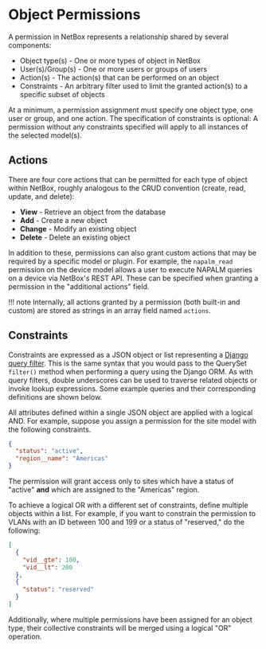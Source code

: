# Object Permissions

A permission in NetBox represents a relationship shared by several components:

* Object type(s) - One or more types of object in NetBox
* User(s)/Group(s) - One or more users or groups of users
* Action(s) - The action(s) that can be performed on an object
* Constraints - An arbitrary filter used to limit the granted action(s) to a specific subset of objects

At a minimum, a permission assignment must specify one object type, one user or group, and one action. The specification of constraints is optional: A permission without any constraints specified will apply to all instances of the selected model(s).

## Actions

There are four core actions that can be permitted for each type of object within NetBox, roughly analogous to the CRUD convention (create, read, update, and delete):

* **View** - Retrieve an object from the database
* **Add** - Create a new object
* **Change** - Modify an existing object
* **Delete** - Delete an existing object

In addition to these, permissions can also grant custom actions that may be required by a specific model or plugin. For example, the `napalm_read` permission on the device model allows a user to execute NAPALM queries on a device via NetBox's REST API. These can be specified when granting a permission in the "additional actions" field.

!!! note
    Internally, all actions granted by a permission (both built-in and custom) are stored as strings in an array field named `actions`.

## Constraints

Constraints are expressed as a JSON object or list representing a [Django query filter](https://docs.djangoproject.com/en/stable/ref/models/querysets/#field-lookups). This is the same syntax that you would pass to the QuerySet `filter()` method when performing a query using the Django ORM. As with query filters, double underscores can be used to traverse related objects or invoke lookup expressions. Some example queries and their corresponding definitions are shown below.

All attributes defined within a single JSON object are applied with a logical AND. For example, suppose you assign a permission for the site model with the following constraints.

```json
{
  "status": "active",
  "region__name": "Americas"
}
```

The permission will grant access only to sites which have a status of "active" **and** which are assigned to the "Americas" region.

To achieve a logical OR with a different set of constraints, define multiple objects within a list. For example, if you want to constrain the permission to VLANs with an ID between 100 and 199 _or_ a status of "reserved," do the following:

```json
[
  {
    "vid__gte": 100,
    "vid__lt": 200
  },
  {
    "status": "reserved"
  }
]
```

Additionally, where multiple permissions have been assigned for an object type, their collective constraints will be merged using a logical "OR" operation.

